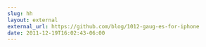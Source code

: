 ```yaml
---
slug: hh
layout: external
external_url: https://github.com/blog/1012-gaug-es-for-iphone
date: 2011-12-19T16:02:43-06:00
---
```

